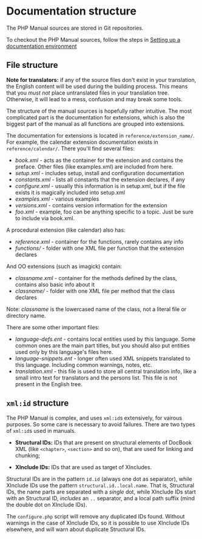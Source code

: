 # Documentation structure

The PHP Manual sources are stored in Git repositories.

To checkout the PHP Manual sources, follow the steps in [Setting up a documentation environment](local-setup.md)

## File structure

**Note for translators:** if any of the source files don't exist in your translation, the English content will be used
during the building process. This means that you *must not* place untranslated files in your translation tree. Otherwise,
it will lead to a mess, confusion and may break some tools.

The structure of the manual sources is hopefully rather intuitive. The most
complicated part is the documentation for extensions, which is also the biggest
part of the manual as all functions are grouped into extensions.

The documentation for extensions is located in `reference/extension_name/`.  For example,
the calendar extension documentation exists in  `reference/calendar/`. There you'll find several files:
- *book.xml* - acts as the container for the extension and contains the preface. Other files (like examples.xml)
are included from here.
- *setup.xml* - includes setup, install and configuration documentation
- *constants.xml* - lists all constants that the extension declares, if any
- *configure.xml* - usually this information is in setup.xml, but if the file exists it is magically
included into setup.xml
- *examples.xml* - various examples
- *versions.xml* - contains version information for the extension
- *foo.xml* - example, foo can be anything specific to a topic. Just be sure to include via book.xml.

A procedural extension (like calendar) also has:
- *reference.xml* - container for the functions, rarely contains any info
- *functions/* - folder with one XML file per function that the extension declares

And OO extensions (such as imagick) contain:
- *classname.xml* - container for the methods defined by the class, contains also basic info about it
- *classname/* - folder with one XML file per method that the class declares

Note: *classname* is the lowercased name of the class, not a literal file or directory name.

There are some other important files:
- *language-defs.ent* - contains local entities used by this language. Some common ones are
  the main part titles, but you should also put entities used only by this language's files here.
- *language-snippets.ent* - longer often used XML snippets translated to this language.
  Including common warnings, notes, etc.
- *translation.xml* - this file is used to store all central translation info, like a small
  intro text for translators and the persons list. This file is not present in the English tree.

## `xml:id` structure

The PHP Manual is complex, and uses `xml:id`s extensively, for vairous
purposes. So some care is necessary to avoid failures.
There are two types of `xml:id`s used in manuals.

* **Structural IDs:** IDs that are present on structural elements of
DocBook XML (like `<chapter>`, `<section>` and so on), that are used for
linking and chunking;

* **XInclude IDs:** IDs that are used as target of XIncludes.

Structural IDs are in the pattern `id.id` (always one dot as separator),
while XInclude IDs use the pattern `structural.id..local.name`. That is,
Structural IDs, the name parts are separated with a *single* dot, while XInclude
IDs start with an Structural ID, *includes* an `..` separator, and a local
path suffix (mind the double dot on XInclude IDs).

The `configure.php` script will remove any duplicated IDs found. Without
warnings in the case of XInclude IDs, so it is possible to use XInclude
IDs elsewhere, and will warn about duplicate Structural IDs.
